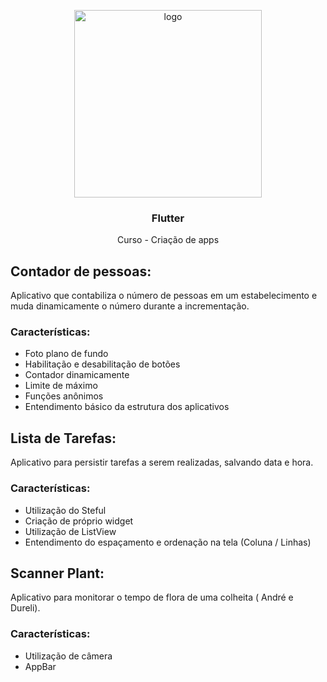 <p align="center">
    <img src="https://yt3.googleusercontent.com/ytc/AL5GRJVFUbrqLgTKs3qvoiGiZDvJHXkB_pzHwyussmGX=s900-c-k-c0x00ffffff-no-rj" alt="logo" width="300" height="300">
</p>

<h3 align="center">Flutter </h3>

<p align="center">
  Curso - Criação de apps 
</p>

## Contador de pessoas:
  Aplicativo que contabiliza o número de pessoas em um estabelecimento e muda dinamicamente o número durante a incrementação.
### Características:
  - Foto plano de fundo
  - Habilitação e desabilitação de botões
  - Contador dinamicamente
  - Limite de máximo
  - Funções anônimos
  - Entendimento básico da estrutura dos aplicativos
  
 ## Lista de Tarefas:
  Aplicativo para persistir tarefas a serem realizadas, salvando data e hora.
  ### Características:
   - Utilização do Steful
   - Criação de próprio widget
   - Utilização de ListView
   - Entendimento do espaçamento e ordenação na tela (Coluna / Linhas)

 ## Scanner Plant:
  Aplicativo para monitorar o tempo de flora de uma colheita ( André e Dureli).
  ### Características:
   - Utilização de câmera
   - AppBar
    

